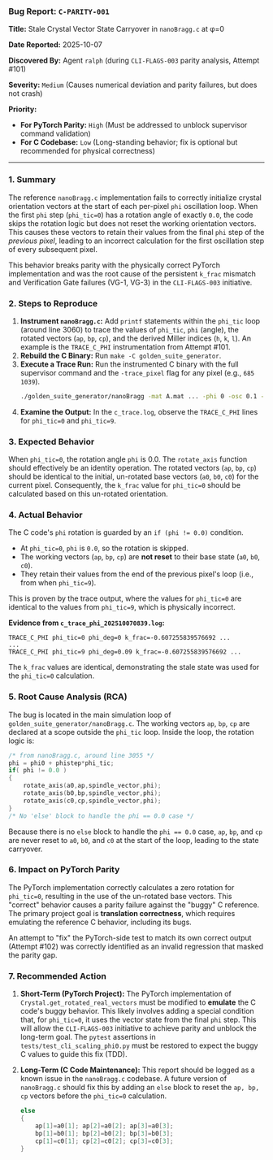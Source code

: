 ### **Bug Report: `C-PARITY-001`**

**Title:** Stale Crystal Vector State Carryover in `nanoBragg.c` at φ=0

**Date Reported:** 2025-10-07

**Discovered By:** Agent `ralph` (during `CLI-FLAGS-003` parity analysis, Attempt #101)

**Severity:** `Medium` (Causes numerical deviation and parity failures, but does not crash)

**Priority:**
*   **For PyTorch Parity:** `High` (Must be addressed to unblock supervisor command validation)
*   **For C Codebase:** `Low` (Long-standing behavior; fix is optional but recommended for physical correctness)

---

### **1. Summary**

The reference `nanoBragg.c` implementation fails to correctly initialize crystal orientation vectors at the start of each per-pixel `phi` oscillation loop. When the first `phi` step (`phi_tic=0`) has a rotation angle of exactly `0.0`, the code skips the rotation logic but does not reset the working orientation vectors. This causes these vectors to retain their values from the final `phi` step of the *previous pixel*, leading to an incorrect calculation for the first oscillation step of every subsequent pixel.

This behavior breaks parity with the physically correct PyTorch implementation and was the root cause of the persistent `k_frac` mismatch and Verification Gate failures (VG-1, VG-3) in the `CLI-FLAGS-003` initiative.

### **2. Steps to Reproduce**

1.  **Instrument `nanoBragg.c`:** Add `printf` statements within the `phi_tic` loop (around line 3060) to trace the values of `phi_tic`, `phi` (angle), the rotated vectors (`ap`, `bp`, `cp`), and the derived Miller indices (`h`, `k`, `l`). An example is the `TRACE_C_PHI` instrumentation from Attempt #101.
2.  **Rebuild the C Binary:** Run `make -C golden_suite_generator`.
3.  **Execute a Trace Run:** Run the instrumented C binary with the full supervisor command and the `-trace_pixel` flag for any pixel (e.g., `685 1039`).
    ```bash
    ./golden_suite_generator/nanoBragg -mat A.mat ... -phi 0 -osc 0.1 -phisteps 10 -trace_pixel 685 1039 > c_trace.log
    ```
4.  **Examine the Output:** In the `c_trace.log`, observe the `TRACE_C_PHI` lines for `phi_tic=0` and `phi_tic=9`.

### **3. Expected Behavior**

When `phi_tic=0`, the rotation angle `phi` is 0.0. The `rotate_axis` function should effectively be an identity operation. The rotated vectors (`ap`, `bp`, `cp`) should be identical to the initial, un-rotated base vectors (`a0`, `b0`, `c0`) for the current pixel. Consequently, the `k_frac` value for `phi_tic=0` should be calculated based on this un-rotated orientation.

### **4. Actual Behavior**

The C code's `phi` rotation is guarded by an `if (phi != 0.0)` condition.
*   At `phi_tic=0`, `phi` is `0.0`, so the rotation is skipped.
*   The working vectors (`ap`, `bp`, `cp`) are **not reset** to their base state (`a0`, `b0`, `c0`).
*   They retain their values from the end of the previous pixel's loop (i.e., from when `phi_tic=9`).

This is proven by the trace output, where the values for `phi_tic=0` are identical to the values from `phi_tic=9`, which is physically incorrect.

**Evidence from `c_trace_phi_202510070839.log`:**
```
TRACE_C_PHI phi_tic=0 phi_deg=0 k_frac=-0.607255839576692 ...
...
TRACE_C_PHI phi_tic=9 phi_deg=0.09 k_frac=-0.607255839576692 ...
```
The `k_frac` values are identical, demonstrating the stale state was used for the `phi_tic=0` calculation.

### **5. Root Cause Analysis (RCA)**

The bug is located in the main simulation loop of `golden_suite_generator/nanoBragg.c`. The working vectors `ap`, `bp`, `cp` are declared at a scope outside the `phi_tic` loop. Inside the loop, the rotation logic is:

```c
/* from nanoBragg.c, around line 3055 */
phi = phi0 + phistep*phi_tic;
if( phi != 0.0 )
{
    rotate_axis(a0,ap,spindle_vector,phi);
    rotate_axis(b0,bp,spindle_vector,phi);
    rotate_axis(c0,cp,spindle_vector,phi);
}
/* No 'else' block to handle the phi == 0.0 case */
```

Because there is no `else` block to handle the `phi == 0.0` case, `ap`, `bp`, and `cp` are never reset to `a0`, `b0`, and `c0` at the start of the loop, leading to the state carryover.

### **6. Impact on PyTorch Parity**

The PyTorch implementation correctly calculates a zero rotation for `phi_tic=0`, resulting in the use of the un-rotated base vectors. This "correct" behavior causes a parity failure against the "buggy" C reference. The primary project goal is **translation correctness**, which requires emulating the reference C behavior, including its bugs.

An attempt to "fix" the PyTorch-side test to match its own correct output (Attempt #102) was correctly identified as an invalid regression that masked the parity gap.

### **7. Recommended Action**

1.  **Short-Term (PyTorch Project):** The PyTorch implementation of `Crystal.get_rotated_real_vectors` must be modified to **emulate** the C code's buggy behavior. This likely involves adding a special condition that, for `phi_tic=0`, it uses the vector state from the final `phi` step. This will allow the `CLI-FLAGS-003` initiative to achieve parity and unblock the long-term goal. The `pytest` assertions in `tests/test_cli_scaling_phi0.py` must be restored to expect the buggy C values to guide this fix (TDD).

2.  **Long-Term (C Code Maintenance):** This report should be logged as a known issue in the `nanoBragg.c` codebase. A future version of `nanoBragg.c` should fix this by adding an `else` block to reset the `ap, bp, cp` vectors before the `phi_tic=0` calculation.
    ```c
    else
    {
        ap[1]=a0[1]; ap[2]=a0[2]; ap[3]=a0[3];
        bp[1]=b0[1]; bp[2]=b0[2]; bp[3]=b0[3];
        cp[1]=c0[1]; cp[2]=c0[2]; cp[3]=c0[3];
    }
    ```
